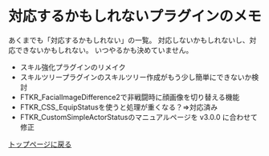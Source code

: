 # 対応するかもしれないプラグインのメモ

あくまでも「対応するかもしれない」の一覧。
対応しないかもしれないし、対応できないかもしれない。
いつやるかも決めていません。

* スキル強化プラグインのリメイク
* スキルツリープラグインのスキルツリー作成がもう少し簡単にできないか検討
* FTKR_FacialImageDifference2で非戦闘時に顔画像を切り替える機能
* FTKR_CSS_EquipStatusを使うと処理が重くなる？⇒対応済み
* FTKR_CustomSimpleActorStatusのマニュアルページを v3.0.0 に合わせて修正

[トップページに戻る](README.md)

